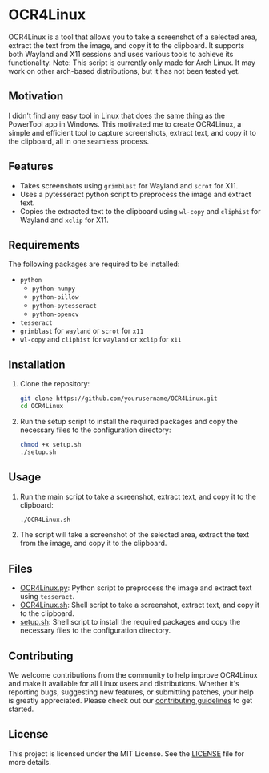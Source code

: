 # OCR4Linux

OCR4Linux is a tool that allows you to take a screenshot of a selected area, extract the text from the image, and copy it to the clipboard. It supports both Wayland and X11 sessions and uses various tools to achieve its functionality.
Note: This script is currently only made for Arch Linux. It may work on other arch-based distributions, but it has not been tested yet.

## Motivation

I didn't find any easy tool in Linux that does the same thing as the PowerTool app in Windows. This motivated me to create OCR4Linux, a simple and efficient tool to capture screenshots, extract text, and copy it to the clipboard, all in one seamless process.

## Features

-   Takes screenshots using `grimblast` for Wayland and `scrot` for X11.
-   Uses a pytesseract python script to preprocess the image and extract text.
-   Copies the extracted text to the clipboard using `wl-copy` and `cliphist` for Wayland and `xclip` for X11.

## Requirements

The following packages are required to be installed:

-   `python`
    -   `python-numpy`
    -   `python-pillow`
    -   `python-pytesseract`
    -   `python-opencv`
-   `tesseract`
-   `grimblast` for `wayland` or `scrot` for `x11`
-   `wl-copy` and `cliphist` for `wayland` or `xclip` for `x11`

## Installation

1. Clone the repository:

    ```sh
    git clone https://github.com/yourusername/OCR4Linux.git
    cd OCR4Linux
    ```

2. Run the setup script to install the required packages and copy the necessary files to the configuration directory:

    ```sh
    chmod +x setup.sh
    ./setup.sh
    ```

## Usage

1. Run the main script to take a screenshot, extract text, and copy it to the clipboard:

    ```sh
    ./OCR4Linux.sh
    ```

2. The script will take a screenshot of the selected area, extract the text from the image, and copy it to the clipboard.

## Files

-   [OCR4Linux.py](https://github.com/moheladwy/OCR4Linux/blob/main/OCR4Linux.py): Python script to preprocess the image and extract text using `tesseract`.
-   [OCR4Linux.sh](https://github.com/moheladwy/OCR4Linux/blob/main/OCR4Linux.sh): Shell script to take a screenshot, extract text, and copy it to the clipboard.
-   [setup.sh](https://github.com/moheladwy/OCR4Linux/blob/main/setup.sh): Shell script to install the required packages and copy the necessary files to the configuration directory.

## Contributing

We welcome contributions from the community to help improve OCR4Linux and make it available for all Linux users and distributions. Whether it's reporting bugs, suggesting new features, or submitting patches, your help is greatly appreciated. Please check out our [contributing guidelines](https://github.com/moheladwy/OCR4Linux/blob/main/CONTRIBUTING.md) to get started.

## License

This project is licensed under the MIT License. See the [LICENSE](https://github.com/moheladwy/OCR4Linux/blob/main/LICENSE) file for more details.
